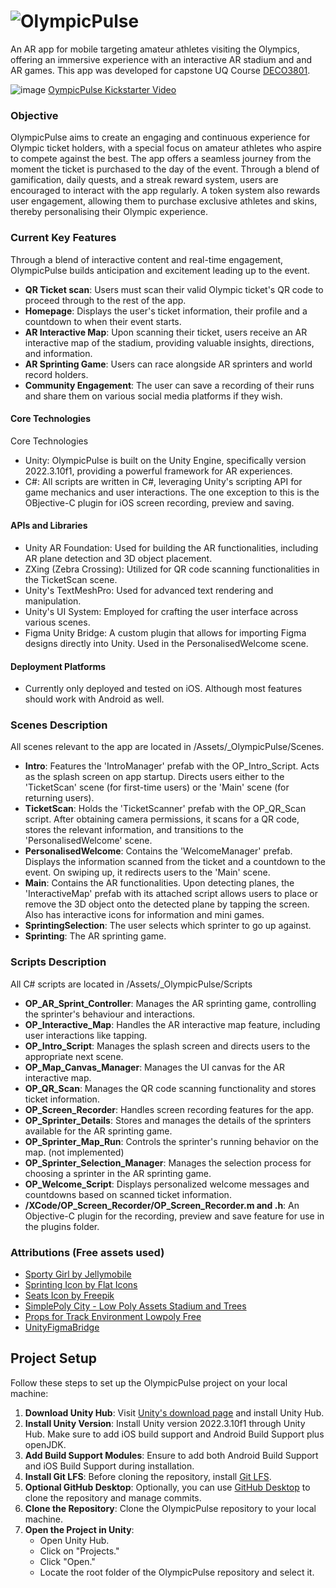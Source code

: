 # ![OlympicPulse](https://github.com/The-Kodeashians/OlympicPulse/assets/22523084/3d798d59-847a-4fd5-bd38-3f3b73107257)
An AR app for mobile targeting amateur athletes visiting the Olympics, offering an immersive experience with an interactive AR stadium and and AR games. This app was developed for capstone UQ Course [DECO3801](https://my.uq.edu.au/programs-courses/course.html?course_code=DECO3801).


![image](https://github.com/The-Kodeashians/OlympicPulse/assets/22523084/d3d27246-c981-4fd9-be48-5afb7fe9cadb)
[OympicPulse Kickstarter Video](https://www.youtube.com/watch?v=8Sh9KiPCjKw)

### Objective
OlympicPulse aims to create an engaging and continuous experience for Olympic ticket holders, with a special focus on amateur athletes who aspire to compete against the best. The app offers a seamless journey from the moment the ticket is purchased to the day of the event. Through a blend of gamification, daily quests, and a streak reward system, users are encouraged to interact with the app regularly. A token system also rewards user engagement, allowing them to purchase exclusive athletes and skins, thereby personalising their Olympic experience.

### Current Key Features
Through a blend of interactive content and real-time engagement, OlympicPulse builds anticipation and excitement leading up to the event.

- **QR Ticket scan**: Users must scan their valid Olympic ticket's QR code to proceed through to the rest of the app.
- **Homepage**: Displays the user's ticket information, their profile and a countdown to when their event starts.
- **AR Interactive Map**: Upon scanning their ticket, users receive an AR interactive map of the stadium, providing valuable insights, directions, and information.
- **AR Sprinting Game**: Users can race alongside AR sprinters and world record holders.
- **Community Engagement**: The user can save a recording of their runs and share them on various social media platforms if they wish.

#### Core Technologies
Core Technologies
- Unity: OlympicPulse is built on the Unity Engine, specifically version 2022.3.10f1, providing a powerful framework for AR experiences.
- C#: All scripts are written in C#, leveraging Unity's scripting API for game mechanics and user interactions. The one exception to this is the OBjective-C plugin for iOS screen recording, preview and saving.

#### APIs and Libraries
- Unity AR Foundation: Used for building the AR functionalities, including AR plane detection and 3D object placement.
- ZXing (Zebra Crossing): Utilized for QR code scanning functionalities in the TicketScan scene.
- Unity's TextMeshPro: Used for advanced text rendering and manipulation.
- Unity's UI System: Employed for crafting the user interface across various scenes.
- Figma Unity Bridge: A custom plugin that allows for importing Figma designs directly into Unity. Used in the PersonalisedWelcome scene.

#### Deployment Platforms
- Currently only deployed and tested on iOS. Although most features should work with Android as well.

### Scenes Description

All scenes relevant to the app are located in /Assets/_OlympicPulse/Scenes.

- **Intro**: Features the 'IntroManager' prefab with the OP_Intro_Script. Acts as the splash screen on app startup. Directs users either to the 'TicketScan' scene (for first-time users) or the 'Main' scene (for returning users).
- **TicketScan**: Holds the 'TicketScanner' prefab with the OP_QR_Scan script. After obtaining camera permissions, it scans for a QR code, stores the relevant information, and transitions to the 'PersonalisedWelcome' scene.
- **PersonalisedWelcome**: Contains the 'WelcomeManager' prefab. Displays the information scanned from the ticket and a countdown to the event. On swiping up, it redirects users to the 'Main' scene.
- **Main**: Contains the AR functionalities. Upon detecting planes, the 'InteractiveMap' prefab with its attached script allows users to place or remove the 3D object onto the detected plane by tapping the screen. Also has interactive icons for information and mini games.
- **SprintingSelection**: The user selects which sprinter to go up against.
- **Sprinting**: The AR sprinting game.

### Scripts Description

All C# scripts are located in /Assets/_OlympicPulse/Scripts

- **OP_AR_Sprint_Controller**: Manages the AR sprinting game, controlling the sprinter's behaviour and interactions.
- **OP_Interactive_Map**: Handles the AR interactive map feature, including user interactions like tapping.
- **OP_Intro_Script**: Manages the splash screen and directs users to the appropriate next scene.
- **OP_Map_Canvas_Manager**: Manages the UI canvas for the AR interactive map.
- **OP_QR_Scan**: Manages the QR code scanning functionality and stores ticket information.
- **OP_Screen_Recorder**: Handles screen recording features for the app.
- **OP_Sprinter_Details**: Stores and manages the details of the sprinters available for the AR sprinting game.
- **OP_Sprinter_Map_Run**: Controls the sprinter's running behavior on the map. (not implemented)
- **OP_Sprinter_Selection_Manager**: Manages the selection process for choosing a sprinter in the AR sprinting game.
- **OP_Welcome_Script**: Displays personalized welcome messages and countdowns based on scanned ticket information.
- **/XCode/OP_Screen_Recorder/OP_Screen_Recorder.m and .h**: An Objective-C plugin for the recording, preview and save feature for use in the plugins folder.

### Attributions (Free assets used)
- [Sporty Girl by Jellymobile](https://assetstore.unity.com/packages/3d/characters/humanoids/humans/sporty-girl-29666)
- [Sprinting Icon by Flat Icons](https://www.flaticon.com/free-icon/sprinter_3343936?term=sprint&page=1&position=3&origin=tag&related_id=3343936)
- [Seats Icon by Freepik](https://www.flaticon.com/free-icon/seats_919470?term=seats&page=1&position=11&origin=search&related_id=919470)
- [SimplePoly City - Low Poly Assets Stadium and Trees](https://assetstore.unity.com/packages/3d/environments/simplepoly-city-low-poly-assets-58899)
- [Props for Track Environment Lowpoly Free](https://assetstore.unity.com/packages/3d/props/props-for-track-environment-lowpoly-free-211494)
- [UnityFigmaBridge](https://github.com/simonoliver/UnityFigmaBridge)

## Project Setup

Follow these steps to set up the OlympicPulse project on your local machine:

1. **Download Unity Hub**: Visit [Unity's download page](https://unity.com/download) and install Unity Hub.
2. **Install Unity Version**: Install Unity version 2022.3.10f1 through Unity Hub. Make sure to add iOS build support and Android Build Support plus openJDK.
3. **Add Build Support Modules**: Ensure to add both Android Build Support and iOS Build Support during installation.
4. **Install Git LFS**: Before cloning the repository, install [Git LFS](https://git-lfs.com/).
5. **Optional GitHub Desktop**: Optionally, you can use [GitHub Desktop](https://desktop.github.com/) to clone the repository and manage commits.
6. **Clone the Repository**: Clone the OlympicPulse repository to your local machine.
7. **Open the Project in Unity**:
   - Open Unity Hub.
   - Click on "Projects."
   - Click "Open."
   - Locate the root folder of the OlympicPulse repository and select it.
